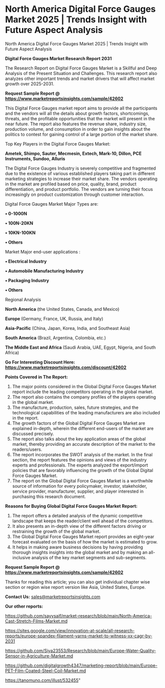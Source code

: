 # North America Digital Force Gauges Market 2025 | Trends Insight with Future Aspect Analysis
North America Digital Force Gauges Market 2025 | Trends Insight with Future Aspect Analysis

<strong>Digital Force Gauges Market Research Report 2031</strong>

The Research Report on Digital Force Gauges Market is a Skillful and Deep Analysis of the Present Situation and Challenges. This research report also analyzes other important trends and market drivers that will affect market growth over 2025-2031.

<strong>Request Sample Report @ <a href=https://www.marketreportsinsights.com/sample/42602>https://www.marketreportsinsights.com/sample/42602</a></strong>

This Digital Force Gauges market report aims to provide all the participants and the vendors will all the details about growth factors, shortcomings, threats, and the profitable opportunities that the market will present in the near future. The report also features the revenue share, industry size, production volume, and consumption in order to gain insights about the politics to contest for gaining control of a large portion of the market share.

Top Key Players in the Digital Force Gauges Market:

<strong>Ametek, Shimpo, Sauter, Mecmesin, Extech, Mark-10, Dillon, PCE Instruments, Sundoo, Alluris</strong>

The Digital Force Gauges Industry is severely competitive and fragmented due to the existence of various established players taking part in different marketing strategies to increase their market share. The vendors operating in the market are profiled based on price, quality, brand, product differentiation, and product portfolio. The vendors are turning their focus increasingly on product customization through customer interaction.

Digital Force Gauges Market Major Types are:

<strong>•  0-1000N

•  100N-20KN

•  10KN-100KN

•  Others</strong>

Market Major end-user applications :

<strong>•  Electrical Industry

•  Automobile Manufacturing Industry

•  Packaging Industry

•  Others</strong>

Regional Analysis

</u><strong><b>North America</b></strong> (the United States, Canada, and Mexico)

<strong><b>Europe </b></strong>(Germany, France, UK, Russia, and Italy)

<strong><b>Asia-Pacific</b></strong> (China, Japan, Korea, India, and Southeast Asia)

<strong><b>South America</b></strong> (Brazil, Argentina, Colombia, etc.)

<strong><b>The Middle East and Africa</b></strong> (Saudi Arabia, UAE, Egypt, Nigeria, and South Africa)

<strong>Go For Interesting Discount Here: <a href=https://www.marketreportsinsights.com/discount/42602>https://www.marketreportsinsights.com/discount/42602</a></strong>

<strong>Points Covered in The Report:</strong>
<ol>
  <li>The major points considered in the Global Digital Force Gauges Market report include the leading competitors operating in the global market.</li>
  <li>The report also contains the company profiles of the players operating in the global market.</li>
  <li>The manufacture, production, sales, future strategies, and the technological capabilities of the leading manufacturers are also included in the report.</li>
  <li>The growth factors of the Global Digital Force Gauges Market are explained in-depth, wherein the different end-users of the market are discussed precisely.</li>
  <li>The report also talks about the key application areas of the global market, thereby providing an accurate description of the market to the readers/users.</li>
  <li>The report incorporates the SWOT analysis of the market. In the final section, the report features the opinions and views of the industry experts and professionals. The experts analyzed the export/import policies that are favorably influencing the growth of the Global Digital Force Gauges Market.</li>
  <li>The report on the Global Digital Force Gauges Market is a worthwhile source of information for every policymaker, investor, stakeholder, service provider, manufacturer, supplier, and player interested in purchasing this research document.</li>
</ol>
<strong>Reasons for Buying Global Digital Force Gauges Market Report:</strong>

<ol>
  <li>The report offers a detailed analysis of the dynamic competitive landscape that keeps the reader/client well ahead of the competitors.</li>
  <li>It also presents an in-depth view of the different factors driving or restraining the growth of the global market.</li>
  <li>The Global Digital Force Gauges Market report provides an eight-year forecast evaluated on the basis of how the market is estimated to grow.</li>
  <li>It helps in making aware business decisions by having providing thorough insights insights into the global market and by making an all-inclusive analysis of the key market segments and sub-segments.</li>
</ol>
<strong>Request Sample Report @ <a href=https://www.marketreportsinsights.com/sample/42602>https://www.marketreportsinsights.com/sample/42602</a></strong>


Thanks for reading this article; you can also get individual chapter wise section or region wise report version like Asia, United States, Europe.

<strong>Contact Us:</strong>
sales@marketreportsinsights.com

<strong>Our other reports:</strong>

<a href=https://github.com/sayysaif/market-research/blob/main/North-America-Cast-Stretch-Films-Market.md>https://github.com/sayysaif/market-research/blob/main/North-America-Cast-Stretch-Films-Market.md</a>

<a href=https://sites.google.com/view/innovation-at-scale/all-research-reports/europe-spandex-filament-yarns-market-to-witness-xx-cagr-by-2031>https://sites.google.com/view/innovation-at-scale/all-research-reports/europe-spandex-filament-yarns-market-to-witness-xx-cagr-by-2031</a>

<a href=https://github.com/Siya23553/Research/blob/main/Europe-Water-Quality-Sensor-in-Agriculture-Market.md>https://github.com/Siya23553/Research/blob/main/Europe-Water-Quality-Sensor-in-Agriculture-Market.md</a>

<a href=https://github.com/digitalgrowth4347/marketing-report/blob/main/Europe-PET-Film-Coated-Steel-Coil-Market.md>https://github.com/digitalgrowth4347/marketing-report/blob/main/Europe-PET-Film-Coated-Steel-Coil-Market.md</a>

<a href=https://tanomuno.com/illust/532455>https://tanomuno.com/illust/532455</a>"
